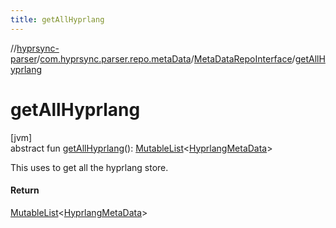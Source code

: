 ```yaml
---
title: getAllHyprlang
---
```

//[hyprsync-parser](../../../index.html)/[com.hyprsync.parser.repo.metaData](../index.html)/[MetaDataRepoInterface](index.html)/[getAllHyprlang](get-all-hyprlang.html)



# getAllHyprlang



[jvm]\
abstract fun [getAllHyprlang](get-all-hyprlang.html)(): [MutableList](https://kotlinlang.org/api/core/kotlin-stdlib/kotlin.collections/-mutable-list/index.html)&lt;[HyprlangMetaData](../../com.hyprsync.parser.models/-hyprlang-meta-data/index.html)&gt;



This uses to get all the hyprlang store.



#### Return



[MutableList](https://kotlinlang.org/api/core/kotlin-stdlib/kotlin.collections/-mutable-list/index.html)<[HyprlangMetaData](../../com.hyprsync.parser.models/-hyprlang-meta-data/index.html)>



